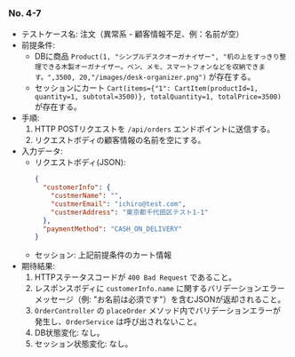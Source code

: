 
### No. 4-7　
- テストケース名: 注文（異常系 - 顧客情報不足、例：名前が空）
- 前提条件:
  - DBに商品 `Product(1, "シンプルデスクオーガナイザー", "机の上をすっきり整理できる木製オーガナイザー。ペン、メモ、スマートフォンなどを収納できます。",3500, 20,"/images/desk-organizer.png")` が存在する。
  - セッションにカート `Cart(items={"1": CartItem(productId=1, quantity=1, subtotal=3500)}, totalQuantity=1, totalPrice=3500)` が存在する。
- 手順:
  1. HTTP POSTリクエストを `/api/orders` エンドポイントに送信する。
  2. リクエストボディの顧客情報の名前を空にする。
- 入力データ:
  - リクエストボディ(JSON):
    ```json
    {
      "customerInfo": {
        "custmerName": "", 
        "custmerEmail": "ichiro@test.com",
        "custmerAddress": "東京都千代田区テスト1-1"
      },
      "paymentMethod": "CASH_ON_DELIVERY"
    }
    ```
  - セッション: 上記前提条件のカート情報
- 期待結果:
  1. HTTPステータスコードが `400 Bad Request` であること。
  2. レスポンスボディに `customerInfo.name` に関するバリデーションエラーメッセージ（例: "お名前は必須です"）を含むJSONが返却されること。
  3. `OrderController` の `placeOrder` メソッド内でバリデーションエラーが発生し、`OrderService` は呼び出されないこと。
  4. DB状態変化: なし。
  5. セッション状態変化: なし。
